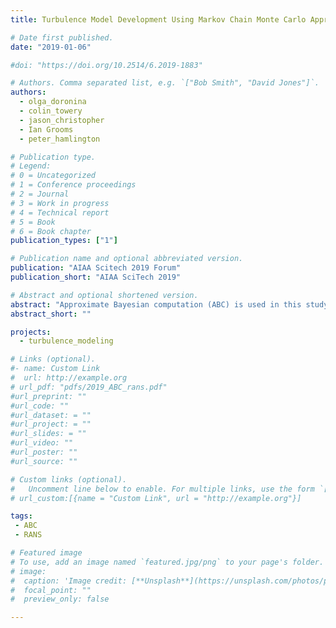 ```yaml
---
title: Turbulence Model Development Using Markov Chain Monte Carlo Approximate Bayesian Computation

# Date first published.
date: "2019-01-06"

#doi: "https://doi.org/10.2514/6.2019-1883"

# Authors. Comma separated list, e.g. `["Bob Smith", "David Jones"]`.
authors: 
  - olga_doronina
  - colin_towery
  - jason_christopher
  - Ian Grooms
  - peter_hamlington

# Publication type.
# Legend:
# 0 = Uncategorized
# 1 = Conference proceedings
# 2 = Journal
# 3 = Work in progress
# 4 = Technical report
# 5 = Book
# 6 = Book chapter
publication_types: ["1"]

# Publication name and optional abbreviated version.
publication: "AIAA Scitech 2019 Forum"
publication_short: "AIAA SciTech 2019"

# Abstract and optional shortened version.
abstract: "Approximate Bayesian computation (ABC) is used in this study to estimate unknown model parameter values, as well as uncertainties, in a nonequilibrium anisotropy closure for Reynolds averaged Navier-Stokes (RANS) simulations. The ABC approach does not require the direct computation of a likelihood function, thereby enabling substantially faster estimation of unknown parameters as compared to full Bayesian analyses. The approach also naturally provides uncertainties in parameter estimates, avoiding the artificial certainty implied by optimization methods for determining unknown parameters. Details of the ABC approach are described, including the use of a Markov chain Monte Carlo technique to accelerate the parameter estimation, and unknown model parameters are estimated based on turbulence kinetic energy reference data for four impulsively sheared homogeneous turbulence test cases, as well as periodically sheared homogeneous turbulence for five different shearing frequencies. The ABC method is shown to yield parameter values for the nonequilibrium anisotropy closure that provide good agreement between model results and the reference data."
abstract_short: ""

projects:
  - turbulence_modeling

# Links (optional).
#- name: Custom Link
#  url: http://example.org
# url_pdf: "pdfs/2019_ABC_rans.pdf"
#url_preprint: ""
#url_code: ""
#url_dataset: = ""
#url_project: = ""
#url_slides: = ""
#url_video: ""
#url_poster: ""
#url_source: ""

# Custom links (optional).
#   Uncomment line below to enable. For multiple links, use the form `[{...}, {...}, {...}]`.
# url_custom:[{name = "Custom Link", url = "http://example.org"}]

tags:
 - ABC
 - RANS

# Featured image
# To use, add an image named `featured.jpg/png` to your page's folder. 
# image:
#  caption: 'Image credit: [**Unsplash**](https://unsplash.com/photos/pLCdAaMFLTE)'
#  focal_point: ""
#  preview_only: false

---
```

